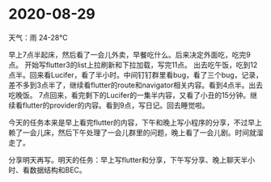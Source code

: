 # 2020-08-29

天气：雨 24-28℃

早上7点半起床，然后看了一会儿外卖，早餐吃什么。后来决定外面吃，吃完9点。
开始写flutter3的list上拉刷新和下拉加载，写完11点。
出去吃午饭，吃到12点半。回来看Lucifer，看了半小时。中间钉钉群里看bug，看了三个bug，记录，差不多到3点半了，继续看flutter的route和navigator相关内容。看到4点半。出去吃晚饭。
7点回来，看完剩下的Lucifer的一集半内容，又看了小丑的15分钟。继续看flutter的provider的内容。看到9点，写日记。回去睡觉啦。

今天的任务本来是早上看完flutter的内容，下午和晚上写小程序的分享，不过早上赖了一会儿床，然后下午处理了一会儿群里的问题，晚上看了一会儿剧。时间就溜走了。

分享明天再写。明天的任务：早上写flutter和分享，下午写分享、晚上聊天半小时、看数据结构和BEC。

